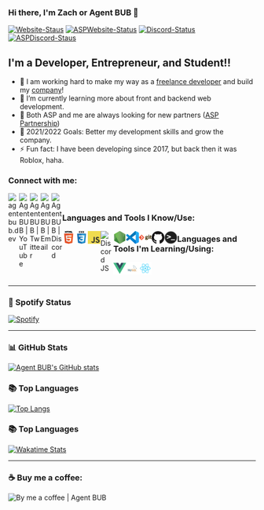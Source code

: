 ### Hi there, I'm Zach or Agent BUB 👋

[![Website-Staus](https://img.shields.io/website?down_color=red&down_message=Offline&label=My%20Site&style=flat-square&up_color=brightgreen&up_message=Online&url=https%3A%2F%2Fagentbub.dev)][website]
[![ASPWebsite-Status](https://img.shields.io/website?down_color=red&down_message=Offline&label=ASP%20Site&style=flat-square&up_color=brightgreen&up_message=Online&url=https%3A%2F%2Fagentsquad.org)][aspwebsite]
[![Discord-Status](https://img.shields.io/discord/468147492270243840?color=blue&label=My%20Discord&style=flat-square)][discord]
[![ASPDiscord-Staus](https://img.shields.io/discord/352577622103949312?color=blue&label=My%20Discord&style=flat-square)][aspdiscord]

## I'm a Developer, Entrepreneur, and Student!!

- 🔭 I am working hard to make my way as a [freelance developer][website] and build my [company][aspwebsite]!
- 🌱 I’m currently learning more about front and backend web development.
- 👯 Both ASP and me are always looking for new partners ([ASP Partnership][asppartner])
- 🥅 2021/2022 Goals: Better my development skills and grow the company.
- ⚡ Fun fact: I have been developing since 2017, but back then it was Roblox, haha.

### Connect with me:

[<img align="left" alt="agentbub.dev" width="22px" src="https://icons.iconarchive.com/icons/google/noto-emoji-travel-places/512/42454-globe-with-meridians-icon.png" />][website]
[<img align="left" alt="Agent BUB | YouTube" width="22px" src="https://icons.iconarchive.com/icons/marcus-roberto/google-play/64/YouTube-icon.png" />][youtube]
[<img align="left" alt="Agent BUB | Twitter" width="22px" src="https://icons.iconarchive.com/icons/limav/flat-gradient-social/64/Twitter-icon.png" />][twitter]
[<img align="left" alt="Agent BUB | Email" width="22px" src="https://icons.iconarchive.com/icons/limav/flat-gradient-social/64/email-icon.png" />][email]
[<img align="left" alt="Agent BUB | Discord" width="22px" src="https://icons.iconarchive.com/icons/papirus-team/papirus-apps/512/discord-icon.png" />][discord]

<br />

### Languages and Tools I Know/Use:

[<img align="left" alt="HTML5" width="26px" src="https://raw.githubusercontent.com/github/explore/80688e429a7d4ef2fca1e82350fe8e3517d3494d/topics/html/html.png" />][html]
[<img align="left" alt="CSS3" width="26px" src="https://raw.githubusercontent.com/github/explore/80688e429a7d4ef2fca1e82350fe8e3517d3494d/topics/css/css.png" />][CSS]
[<img align="left" alt="JavaScript" width="26px" src="https://raw.githubusercontent.com/github/explore/80688e429a7d4ef2fca1e82350fe8e3517d3494d/topics/javascript/javascript.png" />][JS]
[<img align="left" alt="Discord JS" width="26px" src="https://i.pinimg.com/originals/17/87/60/1787600aa6afb88ce9ec7f0bf847b854.png" />][DISCORDJS]
[<img align="left" alt="Node.js" width="26px" src="https://raw.githubusercontent.com/github/explore/80688e429a7d4ef2fca1e82350fe8e3517d3494d/topics/nodejs/nodejs.png" />][NODEJS]
[<img align="left" alt="Visual Studio Code" width="26px" src="https://raw.githubusercontent.com/github/explore/80688e429a7d4ef2fca1e82350fe8e3517d3494d/topics/visual-studio-code/visual-studio-code.png" />][VSCODE]
[<img align="left" alt="Git" width="26px" src="https://raw.githubusercontent.com/github/explore/80688e429a7d4ef2fca1e82350fe8e3517d3494d/topics/git/git.png" />][GIT]
[<img align="left" alt="GitHub" width="26px" src="https://raw.githubusercontent.com/github/explore/78df643247d429f6cc873026c0622819ad797942/topics/github/github.png" />][GITHUB]
[<img align="left" alt="Terminal" width="26px" src="https://raw.githubusercontent.com/github/explore/80688e429a7d4ef2fca1e82350fe8e3517d3494d/topics/terminal/terminal.png" />][TERMINAL]

### Languages and Tools I'm Learning/Using:
[<img align="left" alt="VUE" width="26px" src="https://raw.githubusercontent.com/github/explore/80688e429a7d4ef2fca1e82350fe8e3517d3494d/topics/vue/vue.png" />][VUE]
[<img align="left" alt="MySQL" width="26px" src="https://raw.githubusercontent.com/github/explore/80688e429a7d4ef2fca1e82350fe8e3517d3494d/topics/mysql/mysql.png" />][MYSQL]
[<img align="left" alt="React" width="26px" src="https://raw.githubusercontent.com/github/explore/80688e429a7d4ef2fca1e82350fe8e3517d3494d/topics/react/react.png" />][REACT]

<br />
<br />

---

### 🎵 Spotify Status

[![Spotify](https://novatorem-agentbub.vercel.app/api/spotify)](https://open.spotify.com/user/zufvilhzm5tvfwsrr4bbvxkgj)

---

### 📊 GitHub Stats

[![Agent BUB's GitHub stats](https://github-readme-stats.vercel.app/api?username=AgentBUB&show_icons=true&theme=highcontrast)](https://github.com/anuraghazra/github-readme-stats)

### 📚 Top Languages

[![Top Langs](https://github-readme-stats.vercel.app/api/top-langs/?username=AgentBUB&layout=compact)](https://github.com/anuraghazra/github-readme-stats)

### 📚 Top Languages

[![Wakatime Stats](https://github-readme-stats.vercel.app/api/wakatime?username=agentbub&layout=compact)](https://github.com/anuraghazra/github-readme-stats)

---

### ☕ Buy me a coffee:
[<img align="left" alt="By me a coffee | Agent BUB" width="452px" height="227px" src="https://img.buymeacoffee.com/api/?url=aHR0cHM6Ly9jZG4uYnV5bWVhY29mZmVlLmNvbS91cGxvYWRzL3Byb2ZpbGVfcGljdHVyZXMvMjAyMS8xMC9jYTUyMzlmYWEzYzVlZTI4NzljODVmZTk4YzdkYjAyMy5wbmdAMzAwd18wZS53ZWJw&creator=Agent+BUB&is_creating=creating%20scripts,%20websites,%20and%20more!&design_code=1&design_color=%23FF5F5F&slug=agentbub" />][buymecoffee]



[website]: https://agentbub.dev
[aspwebsite]: https://agentsquad.org
[discord]: https://agentbub.dev/discord
[aspdiscord]: https://discord.agentsquad.org
[buymecoffee]: https://www.buymeacoffee.com/agentbub
[asppartner]: https://partners.agentsquad.org
[twitter]: https://twitter.com/Agent_BUB
[youtube]: https://www.youtube.com/AgentBUB
[email]: mailto:me@agentbub.dev
[HTML]: https://www.google.com/search?q=html
[CSS]: https://www.google.com/search?q=css
[JS]: https://www.javascript.com/
[VUE]: https://vuejs.org/
[REACT]: https://reactjs.org/
[DISCORDJS]: https://discord.js.org/
[NODEJS]: https://nodejs.org/
[VSCODE]: https://code.visualstudio.com/
[MYSQL]: https://www.mysql.com/
[GIT]: https://git-scm.com/
[GITHUB]: https://github.com/
[TERMINAL]: https://www.microsoft.com/en-us/p/windows-terminal/9n0dx20hk701
